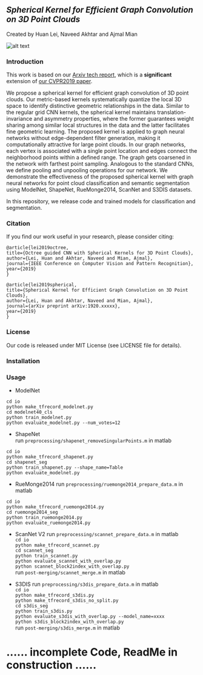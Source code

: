## *Spherical Kernel for Efficient Graph Convolution on 3D Point Clouds*
Created by Huan Lei, Naveed Akhtar and Ajmal Mian

![alt text](https://github.com/hlei-ziyan/SPH3D-GCN/blob/master/image/intro_arch.png)

### Introduction
This work is based on our [Arxiv tech report](https://arxiv.org/submit/2851732), which is a **significant** extension of [our CVPR2019 paper](http://openaccess.thecvf.com/content_CVPR_2019/html/Lei_Octree_Guided_CNN_With_Spherical_Kernels_for_3D_Point_Clouds_CVPR_2019_paper.html).

We propose a spherical kernel for efficient graph convolution of 3D point clouds. 
Our metric-based kernels systematically quantize the local 3D space 
to identify distinctive geometric relationships in the data. Similar to the regular grid CNN kernels, the spherical kernel maintains translation-invariance and asymmetry properties, where the former guarantees weight sharing among similar local structures in the  data and the latter facilitates fine geometric learning. 
The proposed kernel is applied to graph neural networks without edge-dependent filter generation, making it computationally attractive for large point clouds. 
In our graph networks, each vertex is associated with a single point location and edges connect the neighborhood points within a defined range. The graph gets coarsened in the network with farthest point sampling. 
Analogous to the standard CNNs, we define pooling and unpooling operations for our network. 
We demonstrate the effectiveness of the proposed spherical kernel with graph neural networks for point cloud classification and semantic segmentation  using ModelNet, ShapeNet, RueMonge2014, ScanNet and S3DIS datasets.

In this repository, we release code and trained models for classification and segmentation.

### Citation
If you find our work useful in your research, please consider citing:

```
@article{lei2019octree,  
title={Octree guided CNN with Spherical Kernels for 3D Point Clouds},  
author={Lei, Huan and Akhtar, Naveed and Mian, Ajmal},  
journal={IEEE Conference on Computer Vision and Pattern Recognition},  
year={2019}  
}  
```
```
@article{lei2019spherical,  
title={Spherical Kernel for Efficient Graph Convolution on 3D Point Clouds},  
author={Lei, Huan and Akhtar, Naveed and Mian, Ajmal},  
journal={arXiv preprint arXiv:1920.xxxxx},  
year={2019}  
}
```

### License
Our code is released under MIT License (see LICENSE file for details).

### Installation


### Usage

- ModelNet
```
cd io
python make_tfrecord_modelnet.py 
cd modelnet40_cls 
python train_modelnet.py  
python evaluate_modelnet.py --num_votes=12  
```

- ShapeNet  
run `preprocessing/shapenet_removeSingularPoints.m` in matlab  
```
cd io   
python make_tfrecord_shapenet.py    
cd shapenet_seg   
python train_shapenet.py --shape_name=Table    
python evaluate_modelnet.py  
```

- RueMonge2014
run `preprocessing/ruemonge2014_prepare_data.m` in matlab  
```
cd io 
python make_tfrecord_ruemonge2014.py    
cd ruemonge2014_seg    
python train_ruemonge2014.py  
python evaluate_ruemonge2014.py  
```

- ScanNet V2
run `preprocessing/scannet_prepare_data.m` in matlab  
`cd io`  
`python make_tfrecord_scannet.py`  
`cd scannet_seg`  
`python train_scannet.py`  
`python evaluate_scannet_with_overlap.py`  
`python scannet_block2index_with_overlap.py`  
run `post-merging/scannet_merge.m` in matlab  

- S3DIS
run `preprocessing/s3dis_prepare_data.m` in matlab  
`cd io`  
`python make_tfrecord_s3dis.py`  
`python make_tfrecord_s3dis_no_split.py`  
`cd s3dis_seg`  
`python train_s3dis.py`  
`python evaluate_s3dis_with_overlap.py --model_name=xxxx`  
`python s3dis_block2index_with_overlap.py`  
run `post-merging/s3dis_merge.m` in matlab  

# ...... incomplete Code, ReadMe in construction ......
